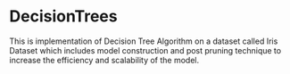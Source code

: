 # DecisionTrees

This is implementation of Decision Tree Algorithm on a dataset called Iris Dataset which includes model construction and post pruning technique to increase the efficiency and scalability of the model.
